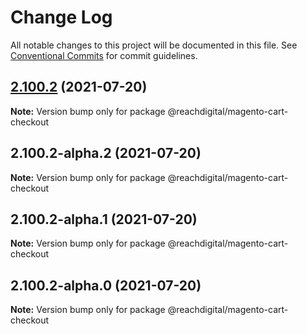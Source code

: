 # Change Log

All notable changes to this project will be documented in this file.
See [Conventional Commits](https://conventionalcommits.org) for commit guidelines.

## [2.100.2](https://github.com/ho-nl/m2-pwa/compare/@reachdigital/magento-cart-checkout@2.100.2-alpha.2...@reachdigital/magento-cart-checkout@2.100.2) (2021-07-20)

**Note:** Version bump only for package @reachdigital/magento-cart-checkout





## 2.100.2-alpha.2 (2021-07-20)

**Note:** Version bump only for package @reachdigital/magento-cart-checkout





## 2.100.2-alpha.1 (2021-07-20)

**Note:** Version bump only for package @reachdigital/magento-cart-checkout





## 2.100.2-alpha.0 (2021-07-20)

**Note:** Version bump only for package @reachdigital/magento-cart-checkout
